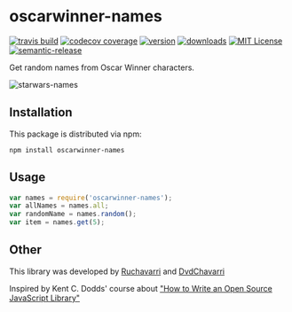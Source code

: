 # oscarwinner-names

[![travis build](https://img.shields.io/travis/kentcdodds/starwars-names.svg?style=flat-square)](https://travis-ci.org/Twiinlab/oscarwinner-names)
[![codecov coverage](https://img.shields.io/codecov/c/github/kentcdodds/starwars-names.svg?style=flat-square)](https://codecov.io/github/Twiinlab/oscarwinner-names)
[![version](https://img.shields.io/npm/v/starwars-names.svg?style=flat-square)](http://npm.im/oscarwinner-names)
[![downloads](https://img.shields.io/npm/dm/starwars-names.svg?style=flat-square)](http://npm-stat.com/charts.html?package=oscarwinner-names&from=2015-03-07)
[![MIT License](https://img.shields.io/npm/l/starwars-names.svg?style=flat-square)](http://opensource.org/licenses/MIT)
[![semantic-release](https://img.shields.io/badge/%20%20%F0%9F%93%A6%F0%9F%9A%80-semantic--release-e10079.svg?style=flat-square)](https://github.com/semantic-release/semantic-release)

Get random names from Oscar Winner characters.

![starwars-names](https://ioneglobalgrind.files.wordpress.com/2014/02/tumblr_mnu5h5zgaf1rnjh5ho1_500.gif)

## Installation

This package is distributed via npm:

```
npm install oscarwinner-names
```

## Usage

```javascript
var names = require('oscarwinner-names');
var allNames = names.all;
var randomName = names.random();
var item = names.get(5);
```

## Other

This library was developed by [Ruchavarri](https://twitter.com/pekewake) and [DvdChavarri](https://twitter.com/dvdchavarri)

Inspired by Kent C. Dodds' course about ["How to Write an Open Source JavaScript Library"](https://egghead.io/lessons/javascript-how-to-write-a-javascript-library-introduction?series=how-to-write-an-open-source-javascript-library)
